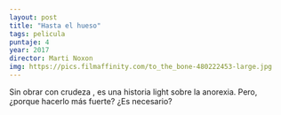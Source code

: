 ```yaml
---
layout: post
title: "Hasta el hueso"
tags: pelicula
puntaje: 4
year: 2017
director: Marti Noxon
img: https://pics.filmaffinity.com/to_the_bone-480222453-large.jpg
---
```


Sin obrar con crudeza , es una historia light sobre la anorexia. Pero, ¿porque hacerlo más fuerte? ¿Es necesario? 
